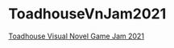 # ToadhouseVnJam2021
[Toadhouse Visual Novel Game Jam 2021](https://itch.io/jam/toadhouse-vn-game-jam-2021)
